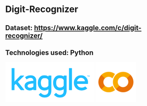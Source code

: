 # Digit-Recognizer
## Dataset: https://www.kaggle.com/c/digit-recognizer/
## Technologies used: Python
<img src="kaggle.png" width="282" height="128">
<img src="colab.png" width="128" height="128">
